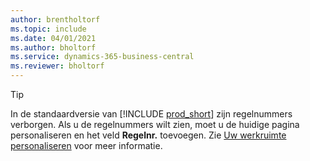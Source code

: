 ```yaml
---
author: brentholtorf
ms.topic: include
ms.date: 04/01/2021
ms.author: bholtorf
ms.service: dynamics-365-business-central
ms.reviewer: bholtorf
---
```

> [!TIP]
> In de standaardversie van [!INCLUDE [prod_short](prod_short.md)] zijn regelnummers verborgen. Als u de regelnummers wilt zien, moet u de huidige pagina personaliseren en het veld **Regelnr.** toevoegen. Zie [Uw werkruimte personaliseren](../ui-personalization-user.md#start-personalizing-by-using-the-personalization-mode) voor meer informatie.  

